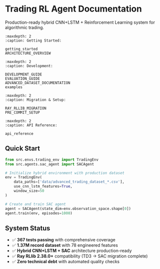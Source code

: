 # Trading RL Agent Documentation

Production-ready hybrid CNN+LSTM + Reinforcement Learning system for algorithmic trading.

```{toctree}
:maxdepth: 2
:caption: Getting Started:

getting_started
ARCHITECTURE_OVERVIEW
```

```{toctree}
:maxdepth: 2
:caption: Development:

DEVELOPMENT_GUIDE
EVALUATION_GUIDE
ADVANCED_DATASET_DOCUMENTATION
examples
```

```{toctree}
:maxdepth: 2
:caption: Migration & Setup:

RAY_RLLIB_MIGRATION
PRE_COMMIT_SETUP
```

```{toctree}
:maxdepth: 2
:caption: API Reference:

api_reference
```

## Quick Start

```python
from src.envs.trading_env import TradingEnv
from src.agents.sac_agent import SACAgent

# Initialize hybrid environment with production dataset
env = TradingEnv(
    data_paths=['data/advanced_trading_dataset_*.csv'],
    use_cnn_lstm_features=True,
    window_size=50
)

# Create and train SAC agent
agent = SACAgent(state_dim=env.observation_space.shape[0])
agent.train(env, episodes=1000)
```

## System Status

- ✅ **367 tests passing** with comprehensive coverage
- ✅ **1.37M record dataset** with 78 engineered features
- ✅ **Hybrid CNN+LSTM + SAC** architecture production-ready
- ✅ **Ray RLlib 2.38.0+** compatibility (TD3 → SAC migration complete)
- ✅ **Zero technical debt** with automated quality checks
